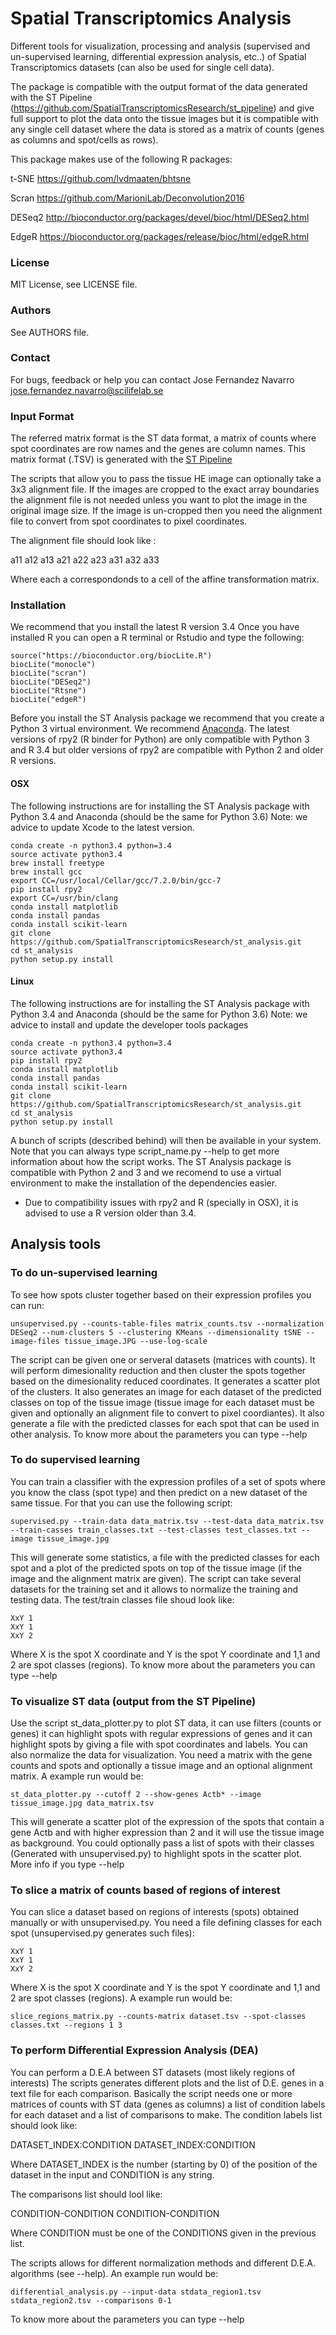 # Spatial Transcriptomics Analysis 

Different tools for visualization, processing and analysis (supervised and un-supervised learning,
differential expression analysis, etc..) of Spatial Transcriptomics datasets (can also be used for single cell data).

The package is compatible with the output format of the data generated with the
ST Pipeline (https://github.com/SpatialTranscriptomicsResearch/st_pipeline) and give full
support to plot the data onto the tissue images but it is compatible with any single cell dataset
where the data is stored as a matrix of counts (genes as columns and spot/cells as rows).

This package makes use of the following R packages:

t-SNE
https://github.com/lvdmaaten/bhtsne

Scran
https://github.com/MarioniLab/Deconvolution2016

DESeq2
http://bioconductor.org/packages/devel/bioc/html/DESeq2.html

EdgeR
https://bioconductor.org/packages/release/bioc/html/edgeR.html

### License
MIT License, see LICENSE file.

### Authors
See AUTHORS file.

### Contact
For bugs, feedback or help you can contact Jose Fernandez Navarro <jose.fernandez.navarro@scilifelab.se>

### Input Format
The referred matrix format is the ST data format, a matrix of counts where spot coordinates are row names
and the genes are column names. This matrix format (.TSV) is generated with the
[ST Pipeline](https://github.com/SpatialTranscriptomicsResearch/st_pipeline)

The scripts that allow you to pass the tissue HE image can optionally take a 3x3 alignment file.
If the images are cropped to the exact array boundaries the alignment file is not needed
unless you want to plot the image in the original image size. If the image is un-cropped
then you need the alignment file to convert from spot coordinates to pixel coordinates.

The alignment file should look like :

a11 a12 a13 a21 a22 a23 a31 a32 a33

Where each a correspondonds to a cell of the affine transformation matrix.

### Installation

We recommend that you install the latest R version 3.4 Once you have installed R you can open
a R terminal or Rstudio and type the following:

    source("https://bioconductor.org/biocLite.R")
    biocLite("monocle")
    biocLite("scran")
    biocLite("DESeq2")
    biocLite("Rtsne")
    biocLite("edgeR")
    
Before you install the ST Analysis package we recommend that you create a Python 3 virtual
environment. We recommend [Anaconda](https://anaconda.org/anaconda/python).
The latest versions of rpy2 (R binder for Python) are only compatible with Python 3 and R 3.4 but
older versions of rpy2 are compatible with Python 2 and older R versions.

#### OSX
The following instructions are for installing the ST Analysis package with Python 3.4 and Anaconda
(should be the same for Python 3.6)
Note: we advice to update Xcode to the latest version.

    conda create -n python3.4 python=3.4
    source activate python3.4
    brew install freetype
    brew install gcc
    export CC=/usr/local/Cellar/gcc/7.2.0/bin/gcc-7
    pip install rpy2
    export CC=/usr/bin/clang
    conda install matplotlib
    conda install pandas
    conda install scikit-learn
    git clone https://github.com/SpatialTranscriptomicsResearch/st_analysis.git
    cd st_analysis
    python setup.py install

#### Linux
The following instructions are for installing the ST Analysis package with Python 3.4 and Anaconda
(should be the same for Python 3.6)
Note: we advice to install and update the developer tools packages

    conda create -n python3.4 python=3.4
    source activate python3.4
    pip install rpy2
    conda install matplotlib
    conda install pandas
    conda install scikit-learn
    git clone https://github.com/SpatialTranscriptomicsResearch/st_analysis.git
    cd st_analysis
    python setup.py install

A bunch of scripts (described behind) will then be available in your system.
Note that you can always type script_name.py --help to get more information
about how the script works. 
The ST Analysis package is compatible with Python 2 and 3 and we recomend to use
a virtual environment to make the installation of the dependencies easier. 

* Due to compatibility issues with rpy2 and R (specially in OSX), it is advised to use a R version older than 3.4. 

## Analysis tools

### To do un-supervised learning
To see how spots cluster together based on their expression profiles you can run:

    unsupervised.py --counts-table-files matrix_counts.tsv --normalization DESeq2 --num-clusters 5 --clustering KMeans --dimensionality tSNE --image-files tissue_image.JPG --use-log-scale 
    
The script can be given one or serveral datasets (matrices with counts). It will perform dimesionality reduction
and then cluster the spots together based on the dimesionality reduced coordinates.
It generates a scatter plot of the clusters. It also generates an image for
each dataset of the predicted classes on top of the tissue image (tissue image for each dataset must be given and optionally
an alignment file to convert to pixel coordiantes).
It also generate a file with the predicted classes for each spot that can be used in other analysis.
To know more about the parameters you can type --help

### To do supervised learning
You can train a classifier with the expression profiles of a set of spots
where you know the class (spot type) and then predict on a new dataset
of the same tissue. For that you can use the following script:

    supervised.py --train-data data_matrix.tsv --test-data data_matrix.tsv --train-casses train_classes.txt --test-classes test_classes.txt --image tissue_image.jpg
    
This will generate some statistics, a file with the predicted classes for each spot and a plot of
the predicted spots on top of the tissue image (if the image and the alignment matrix are given).
The script can take several datasets for the training set and it allows to normalize the training and testing data.
The test/train classes file shoud look like:

    XxY 1
    XxY 1
    XxY 2

Where X is the spot X coordinate and Y is the spot Y coordinate and 1,1 and 2 are
spot classes (regions).
To know more about the parameters you can type --help

### To visualize ST data (output from the ST Pipeline) 
Use the script st_data_plotter.py to plot ST data, it can use
filters (counts or genes) it can highlight spots with regular expressions
of genes and it can highlight spots by giving a file with spot coordinates
and labels. You can also normalize the data for visualization.
You need a matrix with the gene counts and spots and optionally
a tissue image and an optional alignment matrix. A example run would be:

    st_data_plotter.py --cutoff 2 --show-genes Actb* --image tissue_image.jpg data_matrix.tsv
    
This will generate a scatter plot of the expression of the spots that contain a gene Actb and
with higher expression than 2 and it will use the tissue image as background.
You could optionally pass a list of spots with their classes (Generated with unsupervised.py)
to highlight spots in the scatter plot. More info if you type --help
  
### To slice a matrix of counts based of regions of interest
You can slice a dataset based on regions of interests (spots) obtained
manually or with unsupervised.py. You need a file defining classes for each spot
(unsupervised.py generates such files):

    XxY 1
    XxY 1
    XxY 2

Where X is the spot X coordinate and Y is the spot Y coordinate and 1,1 and 2 are
spot classes (regions).
A example run would be:

    slice_regions_matrix.py --counts-matrix dataset.tsv --spot-classes classes.txt --regions 1 3

### To perform Differential Expression Analysis (DEA)
You can perform a D.E.A between ST datasets (most likely regions of interests)
The scripts generates different plots and the list of D.E. genes in a text file for each comparison.
Basically the script needs one or more matrices of counts with ST data (genes as columns) a list
of condition labels for each dataset and a list of comparisons to make. 
The condition labels list should look like:

DATASET_INDEX:CONDITION DATASET_INDEX:CONDITION

Where DATASET_INDEX is the number (starting by 0) of the position of the dataset 
in the input and CONDITION is any string. 

The comparisons list should lool like:

CONDITION-CONDITION CONDITION-CONDITION 

Where CONDITION must be one of the CONDITIONS given in the previous list.

The scripts allows for different normalization methods and
different D.E.A. algorithms (see --help). An example run would be:

    differential_analysis.py --input-data stdata_region1.tsv stdata_region2.tsv --comparisons 0-1
    
To know more about the parameters you can type --help
